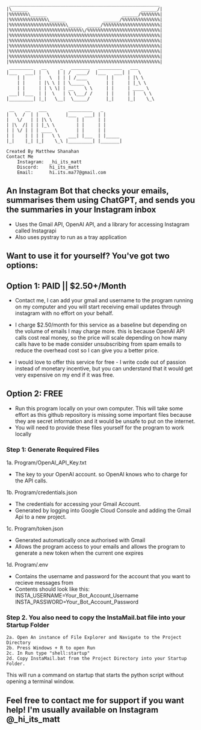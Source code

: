 ```
 ________________________________________________________
|\______                                          ______/|
|%%%%%%%\______                            ______/%%%%%%%|
|%%%%%%%%%%%%%%\______              ______/%%%%%%%%%%%%%%|
|%%%%%%%%%%%%%%%%%%%%%\_____  _____/%%%%%%%%%%%%%%%%%%%%%|
|%%%%%%%%%%%%%%%%%%%%%%%%%%%\/%%%%%%%%%%%%%%%%%%%%%%%%%%%|
|%%%%%%%%%%%%%%%%%%%%%%%%%%%%%%%%%%%%%%%%%%%%%%%%%%%%%%%%|
|%%%%%%%%%%%%%%%%%%%%%%%%%%%%%%%%%%%%%%%%%%%%%%%%%%%%%%%%|
|%%%%%%%%%%%%%%%%%%%%%%%%%%%%%%%%%%%%%%%%%%%%%%%%%%%%%%%%|
|%%%%%%%%%%%%%%%%%%%%%%%%%%%%%%%%%%%%%%%%%%%%%%%%%%%%%%%%|
|%%%%%%%%%%%%%%%%%%%%%%%%%%%%%%%%%%%%%%%%%%%%%%%%%%%%%%%%|
|%%%%%%%%%%%%%%%%%%%%%%%%%%%%%%%%%%%%%%%%%%%%%%%%%%%%%%%%|
 _________   __     _   _______   _________   ___
|___   ___| |  \   | | /  ____/  |___   ___| |   \
    | |     |   \  | | | /____       | |     | |\ \
    | |     | |\ \ | | \_____ \      | |     | |_\ \
    | |     | | \ \| | __    \ \     | |     | ____ \
 ___| |___  | |  \   | \ \___/ /     | |     | |   \ \
|_________| |_|   \__|  \_____/      |_|     |_|    \_\

 __    __   ___        _________   _
|  \  /  | |   \      |___   ___| | |
|   \/   | | |\ \         | |     | |
| |\  /| | | |_\ \        | |     | |
| | \/ | | | ____ \       | |     | |
| |    | | | |   \ \   ___| |___  | |_____
|_|    |_| |_|    \_\ |_________| |_______|

Created By Matthew Shanahan
Contact Me
    Instagram:  _hi_its_matt
    Discord:    hi_its_matt
    Email:      hi.its.ma77@gmail.com
```

## An Instagram Bot that checks your emails, summarises them using ChatGPT, and sends you the summaries in your Instagram inbox

- Uses the Gmail API, OpenAI API, and a library for accessing Instagram called Instagrapi
- Also uses pystray to run as a tray application

## Want to use it for yourself? You've got two options:

## Option 1: PAID || $2.50+/Month

- Contact me, I can add your gmail and username to the program running on my computer and you will start receiving email updates through instagram with no effort on your behalf.

- I charge $2.50/month for this service as a baseline but depending on the volume of emails I may charge more. this is because OpenAI API calls cost real money, so the price will scale depending on how many calls have to be made consider unsubscribing from spam emails to reduce the overhead cost so I can give you a better price.

- I would love to offer this service for free - I write code out of passion instead of monetary incentive, but you can understand that it would get very expensive on my end if it was free.

## Option 2: FREE

- Run this program locally on your own computer. This will take some effort as this github repository is missing some important files because they are secret information and it would be unsafe to put on the internet.
- You will need to provide these files yourself for the program to work locally

### Step 1: Generate Required Files
1a. Program/OpenAI_API_Key.txt

   - The key to your OpenAI account. so OpenAI knows who to charge for the API calls.

1b. Program/credentials.json

   - The credentials for accessing your Gmail Account.
   - Generated by logging into Google Cloud Console and adding the Gmail Api to a new project.

1c. Program/token.json

   - Generated automatically once authorised with Gmail
   - Allows the program access to your emails and allows the program to generate a new token when the current one expires

1d. Program/.env

   - Contains the username and password for the account that you want to recieve messages from
   - Contents should look like this:
        INSTA_USERNAME=Your_Bot_Account_Username
        INSTA_PASSWORD=Your_Bot_Account_Password

### Step 2. You also need to copy the InstaMail.bat file into your Startup Folder
```
2a. Open An instance of File Explorer and Navigate to the Project Directory
2b. Press Windows + R to open Run
2c. In Run type "shell:startup"
2d. Copy InstaMail.bat from the Project Directory into your Startup Folder.
```

This will run a command on startup that starts the python script without opening a terminal window.

## Feel free to contact me for support if you want help! I'm usually available on Instagram @_hi_its_matt

